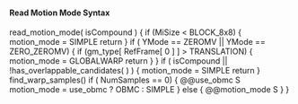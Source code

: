 #### Read Motion Mode Syntax

<div class="syntax">
read_motion_mode( isCompound ) {
    if (MiSize < BLOCK_8x8) {
        motion_mode = SIMPLE
        return
    }
    if ( YMode == ZEROMV || YMode == ZERO_ZEROMV) {
        if (gm_type[ RefFrame[ 0 ] ] > TRANSLATION) {
            motion_mode = GLOBALWARP
            return
        }
    }
    if ( isCompound || !has_overlappable_candidates( ) ) {
        motion_mode = SIMPLE
        return
    }
    find_warp_samples()
    if ( NumSamples == 0) {
        @@use_obmc                                                      S
        motion_mode = use_obmc ? OBMC : SIMPLE
    } else {
        @@motion_mode                                                   S
    }
} 
</div>
